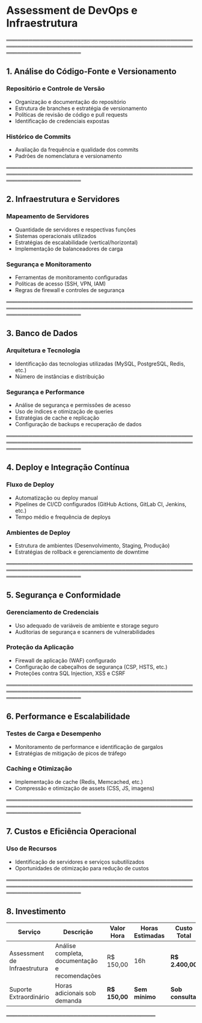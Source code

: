 # Assessment de DevOps e Infraestrutura

════════════════════════════════════════════════════════════════════════════════════════════════════════════════════════

## 1. Análise do Código-Fonte e Versionamento

### Repositório e Controle de Versão
- Organização e documentação do repositório
- Estrutura de branches e estratégia de versionamento
- Políticas de revisão de código e pull requests
- Identificação de credenciais expostas

### Histórico de Commits
- Avaliação da frequência e qualidade dos commits
- Padrões de nomenclatura e versionamento

════════════════════════════════════════════════════════════════════════════════════════════════════════════════════════

## 2. Infraestrutura e Servidores

### Mapeamento de Servidores
- Quantidade de servidores e respectivas funções
- Sistemas operacionais utilizados
- Estratégias de escalabilidade (vertical/horizontal)
- Implementação de balanceadores de carga

### Segurança e Monitoramento
- Ferramentas de monitoramento configuradas
- Políticas de acesso (SSH, VPN, IAM)
- Regras de firewall e controles de segurança

════════════════════════════════════════════════════════════════════════════════════════════════════════════════════════

## 3. Banco de Dados

### Arquitetura e Tecnologia
- Identificação das tecnologias utilizadas (MySQL, PostgreSQL, Redis, etc.)
- Número de instâncias e distribuição

### Segurança e Performance
- Análise de segurança e permissões de acesso
- Uso de índices e otimização de queries
- Estratégias de cache e replicação
- Configuração de backups e recuperação de dados

════════════════════════════════════════════════════════════════════════════════════════════════════════════════════════

## 4. Deploy e Integração Contínua

### Fluxo de Deploy
- Automatização ou deploy manual
- Pipelines de CI/CD configurados (GitHub Actions, GitLab CI, Jenkins, etc.)
- Tempo médio e frequência de deploys

### Ambientes de Deploy
- Estrutura de ambientes (Desenvolvimento, Staging, Produção)
- Estratégias de rollback e gerenciamento de downtime

════════════════════════════════════════════════════════════════════════════════════════════════════════════════════════

## 5. Segurança e Conformidade

### Gerenciamento de Credenciais
- Uso adequado de variáveis de ambiente e storage seguro
- Auditorias de segurança e scanners de vulnerabilidades

### Proteção da Aplicação
- Firewall de aplicação (WAF) configurado
- Configuração de cabeçalhos de segurança (CSP, HSTS, etc.)
- Proteções contra SQL Injection, XSS e CSRF

════════════════════════════════════════════════════════════════════════════════════════════════════════════════════════

## 6. Performance e Escalabilidade

### Testes de Carga e Desempenho
- Monitoramento de performance e identificação de gargalos
- Estratégias de mitigação de picos de tráfego

### Caching e Otimização
- Implementação de cache (Redis, Memcached, etc.)
- Compressão e otimização de assets (CSS, JS, imagens)

════════════════════════════════════════════════════════════════════════════════════════════════════════════════════════

## 7. Custos e Eficiência Operacional

### Uso de Recursos
- Identificação de servidores e serviços subutilizados
- Oportunidades de otimização para redução de custos

════════════════════════════════════════════════════════════════════════════════════════════════════════════════════════

## 8. Investimento

| Serviço                     | Descrição                                          | Valor Hora  | Horas Estimadas | Custo Total  |
|----------------------------|--------------------------------------------------|-------------|----------------|--------------|
| Assessment de Infraestrutura | Análise completa, documentação e recomendações | R$ 150,00   | 16h            | **R$ 2.400,00** |
| Suporte Extraordinário      | Horas adicionais sob demanda                   | **R$ 150,00** | **Sem mínimo** | **Sob consulta** |

════════════════════════════════════════
